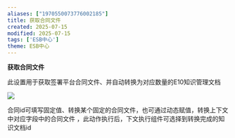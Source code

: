 ```yaml
---
aliases: ["1970550073776002185"]
title: 获取合同文件
created: 2025-07-15
modified: 2025-07-15
tags: ['ESB中心']
theme: ESB中心
---
```


**获取合同文件**

此设置用于获取签署平台合同文件、并自动转换为对应数量的E10知识管理文档

![](7e97bcdcb4da2ba26defe29a1f9688b3.jpg)

合同id可填写固定值、转换某个固定的合同文件，也可通过动态赋值，转换上下文中对应字段中的合同文件 ，此动作执行后，下文执行组件可选择到转换完成的知识文档id